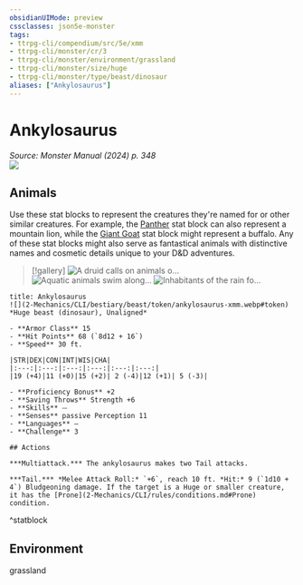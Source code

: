 ```yaml
---
obsidianUIMode: preview
cssclasses: json5e-monster
tags:
- ttrpg-cli/compendium/src/5e/xmm
- ttrpg-cli/monster/cr/3
- ttrpg-cli/monster/environment/grassland
- ttrpg-cli/monster/size/huge
- ttrpg-cli/monster/type/beast/dinosaur
aliases: ["Ankylosaurus"]
---
```

# Ankylosaurus
*Source: Monster Manual (2024) p. 348*  
![](2-Mechanics/CLI/bestiary/beast/img/ankylosaurus.webp#right)

## Animals

Use these stat blocks to represent the creatures they're named for or other similar creatures. For example, the [Panther](2-Mechanics/CLI/bestiary/beast/panther-xmm.md) stat block can also represent a mountain lion, while the [Giant Goat](2-Mechanics/CLI/bestiary/beast/giant-goat-xmm.md) stat block might represent a buffalo. Any of these stat blocks might also serve as fantastical animals with distinctive names and cosmetic details unique to your D&D adventures.

> [!gallery]
![A druid calls on animals o...](2-Mechanics/CLI/bestiary/beast/img/animals-hills-and-mountains.webp "A druid calls on animals of the hills and mountains to aid her cause")
![Aquatic animals swim along...](2-Mechanics/CLI/bestiary/beast/img/animals-aquatic.webp "Aquatic animals swim alongside a druid exploring the sea")
![Inhabitants of the rain fo...](2-Mechanics/CLI/bestiary/beast/img/animals-rainforest.webp "Inhabitants of the rain forest answer a druid's summons")

```ad-statblock
title: Ankylosaurus
![](2-Mechanics/CLI/bestiary/beast/token/ankylosaurus-xmm.webp#token)
*Huge beast (dinosaur), Unaligned*

- **Armor Class** 15 
- **Hit Points** 68 (`8d12 + 16`) 
- **Speed** 30 ft.

|STR|DEX|CON|INT|WIS|CHA|
|:---:|:---:|:---:|:---:|:---:|:---:|
|19 (+4)|11 (+0)|15 (+2)| 2 (-4)|12 (+1)| 5 (-3)|

- **Proficiency Bonus** +2
- **Saving Throws** Strength +6
- **Skills** ⏤
- **Senses** passive Perception 11
- **Languages** —
- **Challenge** 3

## Actions

***Multiattack.*** The ankylosaurus makes two Tail attacks.

***Tail.*** *Melee Attack Roll:* `+6`, reach 10 ft. *Hit:* 9 (`1d10 + 4`) Bludgeoning damage. If the target is a Huge or smaller creature, it has the [Prone](2-Mechanics/CLI/rules/conditions.md#Prone) condition.
```
^statblock

## Environment

grassland